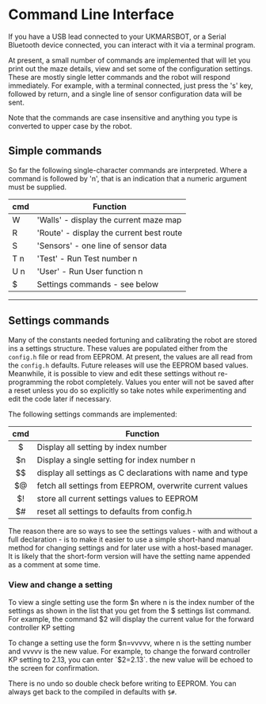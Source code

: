 # Command Line Interface

If you have a USB lead connected to your UKMARSBOT, or a Serial Bluetooth device connected, you can interact with it via a terminal program.

At present, a small number of commands are implemented that will let you print out the maze details, view and set some of the configuration settings. These are mostly single letter commands and the robot will respond immediately. For example, with a terminal connected, just press the 's' key, followed by return, and a single line of sensor configuration data will be sent.

Note that the commands are case insensitive and anything you type is converted to upper case by the robot.

## Simple commands

So far the following single-character commands are interpreted. Where a command is followed by 'n', that is an indication that a numeric argument must be supplied.


| cmd       | Function                                        |
|:----------|-------------------------------------------------|
| W         | 'Walls' - display the current maze map          |
| R         | 'Route' - display the current best route        |
| S         | 'Sensors' - one line of sensor data             |
| T n       | 'Test' - Run Test number n                      |
| U n       | 'User' - Run User function n                    |
| $         | Settings commands - see below                   |

---

## Settings commands

Many of the constants needed fortuning and calibrating the robot are stored ins a settings structure. These values are populated either from the `config.h` file or read from EEPROM. At present, the values are all read from the `config.h` defaults. Future releases will use the EEPROM based values. Meanwhile, it is possible to view and edit these settings without re-programming the robot completely. Values you enter will not be saved after a reset unless you do so explicitly so take notes while experimenting and edit the code later if necessary.

The following settings commands are implemented:

| cmd  | Function                                                  |
|:----:|-----------------------------------------------------------|
|  $   | Display all setting by index number                       |
|  $n  | Display a single setting for index number n               |
|  $$  | display all settings as C declarations with name and type |
|  $@  | fetch all settings from EEPROM, overwrite current values  |
|  $!  | store all current settings values to EEPROM               |
|  $#  | reset all settings to defaults from config.h              |

The reason there are so ways to see the settings values - with and without a full declaration - is to make it easier to use a simple short-hand manual method for changing settings and for later use with a host-based manager. It is likely that the short-form version will have the setting name appended as a comment at some time.

### View and change a setting

To view a single setting use the form $n where n is the index number of the settings as shown in the list that you get from the $ settings list command. For example, the command $2 will display the current value for the forward controller KP setting

To change a setting use the form $n=vvvvv, where n is the setting number and vvvvv is the new value. For example, to change the forward controller KP setting to 2.13, you can enter `$2=2.13`. the new value will be echoed to the screen for confirmation.

There is no undo so double check before writing to EEPROM. You can always get back to the compiled in defaults with `$#`.
